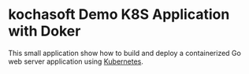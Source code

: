 # kochasoft Demo K8S Application with Doker

This small application show how to build and deploy a containerized Go web server
application using [Kubernetes](https://kubernetes.io).

